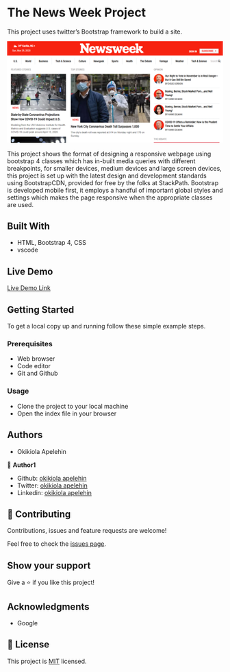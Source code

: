 # The News Week Project
This project uses twitter’s Bootstrap framework to build a site.


![screenshot](asset/images/screenshot.PNG)

This project shows the format of designing a responsive webpage using bootstrap 4 classes which has in-built media queries with different breakpoints, for smaller devices, medium devices and large screen devices, this project is set up with the latest design and development standards using BootstrapCDN, provided for free by the folks at StackPath.  Bootstrap is developed mobile first, it employs a handful of important global styles and settings which makes the page responsive when the appropriate classes are used. 

## Built With

- HTML, Bootstrap 4, CSS
- vscode

## Live Demo

[Live Demo Link](https://rawcdn.githack.com/okikiola11/newsweek-bootstrap/56063e3e447925acc7defb5a7766134b0ec8aeaa/index.html)


## Getting Started

To get a local copy up and running follow these simple example steps.

### Prerequisites
- Web browser
- Code editor
- Git and Github

### Usage
- Clone the project to your local machine 
- Open the index file in your browser

## Authors

- Okikiola Apelehin

👤 **Author1**

- Github: [okikiola apelehin](https://github.com/okikiola11)
- Twitter: [okikiola apelehin](https://twitter.com/Kikiolla3)
- Linkedin: [okikiola apelehin](https://www.linkedin.com/in/okikiola-apelehin-459008122/)

## 🤝 Contributing

Contributions, issues and feature requests are welcome!

Feel free to check the [issues page](issues/).

## Show your support

Give a ⭐️ if you like this project!

## Acknowledgments

- Google

## 📝 License

This project is [MIT](lic.url) licensed.

